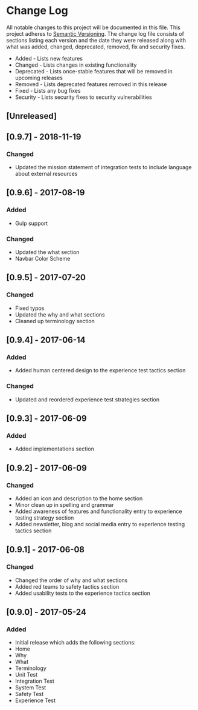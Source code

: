 # Change Log
All notable changes to this project will be documented in this file. This project
adheres to [Semantic Versioning](http://semver.org/). The change log file consists
of sections listing each version and the date they were released along with what
was added, changed, deprecated, removed, fix and security fixes.

- Added - Lists new features
- Changed - Lists changes in existing functionality
- Deprecated -  Lists once-stable features that will be removed in upcoming releases
- Removed - Lists deprecated features removed in this release
- Fixed - Lists any bug fixes
- Security - Lists security fixes to security vulnerabilities

## [Unreleased]

## [0.9.7] - 2018-11-19
### Changed
- Updated the mission statement of integration tests to include language about external resources

## [0.9.6] - 2017-08-19
### Added
- Gulp support

### Changed
- Updated the what section
- Navbar Color Scheme

## [0.9.5] - 2017-07-20
### Changed
- Fixed typos
- Updated the why and what sections
- Cleaned up terminology section

## [0.9.4] - 2017-06-14
### Added
- Added human centered design to the experience test tactics section

### Changed
- Updated and reordered experience test strategies section

## [0.9.3] - 2017-06-09
### Added
- Added implementations section

## [0.9.2] - 2017-06-09
### Changed
- Added an icon and description to the home section
- Minor clean up in spelling and grammar
- Added awareness of features and functionality entry to experience testing strategy section
- Added newsletter, blog and social media entry to experience testing tactics section

## [0.9.1] - 2017-06-08
### Changed
- Changed the order of why and what sections
- Added red teams to safety tactics section
- Added usability tests to the experience tactics section

## [0.9.0] - 2017-05-24
### Added
 - Initial release which adds the following sections:
  - Home
  - Why
  - What
  - Terminology
  - Unit Test
  - Integration Test
  - System Test
  - Safety Test
  - Experience Test
